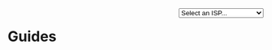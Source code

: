 <div style="float: right">
  <select isp autocomplete="off" class="md-button button-arrow">
    <option value="#">Select an ISP...</option>
    <option value="att">&#127482;&#127480; AT&T</option>
    <option value="bell-aliant">&#127464;&#127462; Bell Aliant</option>
    <option value="bell-canada">&#127464;&#127462; Bell Canada</option>
    <option value="bell-icg">&#127464;&#127462; Bell ICG</option>
    <option value="bell-mts">&#127464;&#127462; Bell MTS</option>
    <option value="bouygues-sa">&#127467;&#127479; Bouygues S.A</option>
    <option value="frontier">&#127482;&#127480; Frontier</option>
    <option value="orange-sa">&#127467;&#127479; Orange S.A.</option>
    <option value="orange-polska-sa">&#127477;&#127473; Orange Polska S.A.</option>
    <option value="rogers">&#127464;&#127462; Rogers</option>
    <option value="telus">&#127464;&#127462; Telus</option>
    <option value="virgin-media">&#127468;&#127463; Virgin Media O2</option>
  </select>
</div>

# Guides
